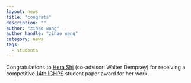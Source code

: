 ```yaml
---
layout: news
title: "congrats"
description: ""
author: "zihao wang"
author_handle: "zihao wang"
category: news
tags: 
  - students
---
```

 
Congratulations to [Hera Shi](https://herashi.github.io/) (co-advisor: Walter Dempsey) for receiving a competitive [14th ICHPS](https://ww2.amstat.org/meetings/ichps/2023/index.cfm) student paper award for her work.